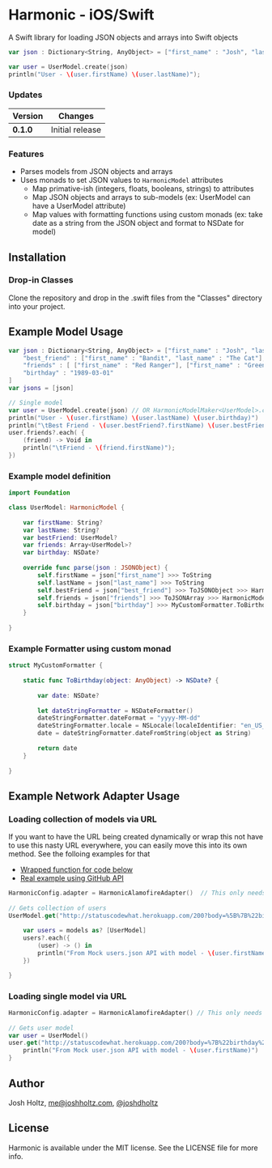 # Harmonic - iOS/Swift

A Swift library for loading JSON objects and arrays into Swift objects

```swift
var json : Dictionary<String, AnyObject> = ["first_name" : "Josh", "last_name" : "Holtz"];

var user = UserModel.create(json)
println("User - \(user.firstName) \(user.lastName)");
```

### Updates

Version | Changes
--- | ---
**0.1.0** | Initial release

### Features
- Parses models from JSON objects and arrays
- Uses monads to set JSON values to `HarmonicModel` attributes
    - Map primative-ish (integers, floats, booleans, strings) to attributes
    - Map JSON objects and arrays to sub-models (ex: UserModel can have a UserModel attribute)
    - Map values with formatting functions using custom monads (ex: take date as a string from the JSON object and format to NSDate for model)

## Installation

### Drop-in Classes
Clone the repository and drop in the .swift files from the "Classes" directory into your project.

## Example Model Usage

```swift
var json : Dictionary<String, AnyObject> = ["first_name" : "Josh", "last_name" : "Holtz",
    "best_friend" : ["first_name" : "Bandit", "last_name" : "The Cat"],
    "friends" : [ ["first_name" : "Red Ranger"], ["first_name" : "Green Ranger"] ],
    "birthday" : "1989-03-01"
]
var jsons = [json]

// Single model
var user = UserModel.create(json) // OR HarmonicModelMaker<UserModel>.createModel(json)
println("User - \(user.firstName) \(user.lastName) \(user.birthday)")
println("\tBest Friend - \(user.bestFriend?.firstName) \(user.bestFriend?.lastName)")
user.friends?.each( {
    (friend) -> Void in
    println("\tFriend - \(friend.firstName)");
})
```

### Example model definition

```swift
import Foundation

class UserModel: HarmonicModel {
    
    var firstName: String?
    var lastName: String?
    var bestFriend: UserModel?
    var friends: Array<UserModel>?
    var birthday: NSDate?
    
    override func parse(json : JSONObject) {
        self.firstName = json["first_name"] >>> ToString
        self.lastName = json["last_name"] >>> ToString
        self.bestFriend = json["best_friend"] >>> ToJSONObject >>> HarmonicModelMaker<UserModel>.createModel
        self.friends = json["friends"] >>> ToJSONArray >>> HarmonicModelMaker<UserModel>.createCollection
        self.birthday = json["birthday"] >>> MyCustomFormatter.ToBirthday
    }
    
}
```

### Example Formatter using custom monad

```swift
struct MyCustomFormatter {
    
    static func ToBirthday(object: AnyObject) -> NSDate? {
        
        var date: NSDate?
        
        let dateStringFormatter = NSDateFormatter()
        dateStringFormatter.dateFormat = "yyyy-MM-dd"
        dateStringFormatter.locale = NSLocale(localeIdentifier: "en_US_POSIX")
        date = dateStringFormatter.dateFromString(object as String)
        
        return date
    }
    
}
```

## Example Network Adapter Usage

### Loading collection of models via URL

If you want to have the URL being created dynamically or wrap this not have to use this nasty URL everywhere, you can easily move this into its own method. See the folloing examples for that
- [Wrapped function for code below](https://github.com/RokkinCat/harmonic/blob/master/Harmonic/UserModel.swift#L28)
- [Real example using GitHub API](https://github.com/RokkinCat/harmonic/blob/master/Examples/GithubExample/GithubExample/UserModel.swift#L43)

```swift
HarmonicConfig.adapter = HarmonicAlamofireAdapter()  // This only needs to get done once (probably in AppDelegate)
        
// Gets collection of users
UserModel.get("http://statuscodewhat.herokuapp.com/200?body=%5B%7B%22birthday%22%3A%221989-03-01%22%2C%22first_name%22%3A%22Josh%22%2C%22friends%22%3A%5B%7B%22first_name%22%3A%22Red%2520Ranger%22%7D%2C%7B%22first_name%22%3A%22Green%2520Ranger%22%7D%5D%2C%22last_name%22%3A%22Holtz%22%2C%22best_friend%22%3A%7B%22first_name%22%3A%22Bandit%22%2C%22last_name%22%3A%22The%2520Cat%22%7D%7D%5D") {(request, response, models, error) in
    
    var users = models as? [UserModel]
    users?.each({
        (user) -> () in
        println("From Mock users.json API with model - \(user.firstName)")
    })

}
```

### Loading single model via URL

```swift
HarmonicConfig.adapter = HarmonicAlamofireAdapter() // This only needs to get done once (probably in AppDelegate)
        
// Gets user model
var user = UserModel()
user.get("http://statuscodewhat.herokuapp.com/200?body=%7B%22birthday%22%3A%221989-03-01%22%2C%22first_name%22%3A%22Josh%22%2C%22friends%22%3A%5B%7B%22first_name%22%3A%22Red%2520Ranger%22%7D%2C%7B%22first_name%22%3A%22Green%2520Ranger%22%7D%5D%2C%22last_name%22%3A%22Holtz%22%2C%22best_friend%22%3A%7B%22first_name%22%3A%22Bandit%22%2C%22last_name%22%3A%22The%2520Cat%22%7D%7D") {(request, response, model, error) in
    println("From Mock user.json API with model - \(user.firstName)")
}
```

## Author

Josh Holtz, me@joshholtz.com, [@joshdholtz](https://twitter.com/joshdholtz)

## License

Harmonic is available under the MIT license. See the LICENSE file for more info.
